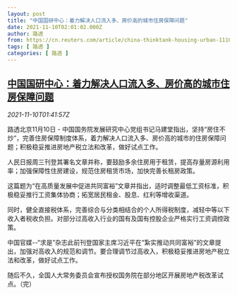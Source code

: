 ```yaml
---
layout: post
title: "中国国研中心：着力解决人口流入多、房价高的城市住房保障问题"
date: 2021-11-10T02:01:02.000Z
author: 路透
from: https://cn.reuters.com/article/china-thinktank-housing-urban-1110-wedn-idCNKBS2HV04N
tags: [ 路透 ]
categories: [ 路透 ]
---
```

<!--1636509662000-->
[中国国研中心：着力解决人口流入多、房价高的城市住房保障问题](https://cn.reuters.com/article/china-thinktank-housing-urban-1110-wedn-idCNKBS2HV04N)
------

<div>
<div><i>2021-11-10T01:41:57Z</i></div><p>路透北京11月10日 - 中国国务院发展研究中心党组书记马建堂指出，坚持“房住不炒”，完善住房保障制度体系，着力解决人口流入多、房价高的城市的住房保障问题；积极稳妥推进房地产税立法和改革，做好试点工作。</p><p>人民日报周三刊登其署名文章并称，要鼓励多余住房用于租赁，提高存量房源利用率；加强保障性住房建设，规范住房租赁市场，加快完善长租房政策。</p><p>这篇题为“在高质量发展中促进共同富裕”文章并指出，适时调整最低工资标准，积极稳妥推行工资集体协商；拓宽居民租金、股息、红利等增收渠道。</p><p>同时，健全直接税体系，完善综合与分类相结合的个人所得税制度，减轻中等以下收入者税收负担。对部分过高收入行业的国有及国有控股企业严格实行工资调控政策。</p><p>中国官媒--“求是”杂志此前刊登国家主席习近平在“紮实推动共同富裕”的文章提出，加强对高收入的规范和调节。要合理调节过高收入，积极稳妥推进房地产税立法和改革，做好试点工作。</p><p>随后不久，全国人大常务委员会宣布授权国务院在部分地区开展房地产税改革试点。（完）</p>
</div>
